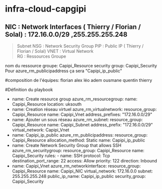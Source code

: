 # infra-cloud-capgipi

## NIC : Network Interfaces ( Thierry / Florian / Solal) : 172.16.0.0/29 ,255.255.255.248
> Subnet
> NSG : Network Security Group
> PIP : Public IP ( Thierry / Florian / Solal)
> VNET : Virtual Network  
> RG : Ressources Groupe 

nom du ressource groupe: Capipi_Resource
security group: Capipi_Security
Pour azure_rm_publicipaddress ça sera "Capipi_ip_public"

#composition de l'équipes:
florian
alex
léo
adem
ousmane
quentin
thierry

#Définition du playbook

- name: Create resource group
  azure_rm_resourcegroup:
    name: Capipi_Resource
    location: uksouth
- name: Creation réseau virtuel
  azure_rm_virtualnetwork:
    resource_group: Capipi_Resource
    name: Capipi_Vnet
    address_prefixes: "172.16.0.0/29"
- name: Ajouter un sous réseau
  azure_rm_subnet:
    resource_group: Capipi_Resource
    name: Capipi_Subnet
    address_prefix: "172.16.0.0/29"
    virtual_network: Capipi_Vnet
- name: Capipi_ip_public
  azure_rm_publicipaddress:
    resource_group: Capipi_Resource
    allocation_method: Static
    name: Capipi_ip_public
- name: Create Network Security Group that allows SSH
  azure_rm_securitygroup:
    resource_group: Capipi_Resource
    name: Capipi_Security
    rules:
      - name: SSH
        protocol: Tcp
        destination_port_range: 22
        access: Allow
        priority: 122
        direction: Inbound
- name: Capipi_Vnet
  azure_rm_networkinterface:
    resource_group: Capipi_Resource
    name: Capipi_NIC
    virtual_network: 172.16.0.0
    subnet: 255.255.255.248
    public_ip_name: Capipi_ip_public
    security_group: Capipi_Security
